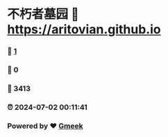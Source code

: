 # 不朽者墓园 :link: https://aritovian.github.io 
### :page_facing_up: [1](https://aritovian.github.io/tag.html) 
### :speech_balloon: 0 
### :hibiscus: 3413 
### :alarm_clock: 2024-07-02 00:11:41 
### Powered by :heart: [Gmeek](https://github.com/Meekdai/Gmeek)
